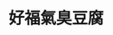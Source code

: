 ---
title: "好福氣臭豆腐"
description: "好福氣臭豆腐"
layout: shop
keywords:
  - 美食競賽
  - 台灣美食
  - 美食精選
datePublished: "2025-06-30"
dateModified: "2025-07-05"
city: "高雄市"
district: "左營區"
address: "高雄市左營區裕誠路南屏路"
phone: ""
geo: "22.666020047832873, 120.29934782534471"
google_map: "https://maps.app.goo.gl/x8yfcqZSwZxozBhZ7"
footinder: ""
official: ""
award:
  - name: "夜市王"
    year: "2024"
    entries:
      - nightMarket: "瑞豐夜市"
        food_type: "臭豆腐"
        rank: "第七名"

---